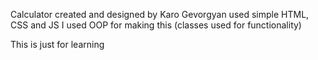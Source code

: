 Calculator created and designed by Karo Gevorgyan
used simple HTML, CSS and JS
I used OOP for making this (classes used for functionality)

This is just for learning
